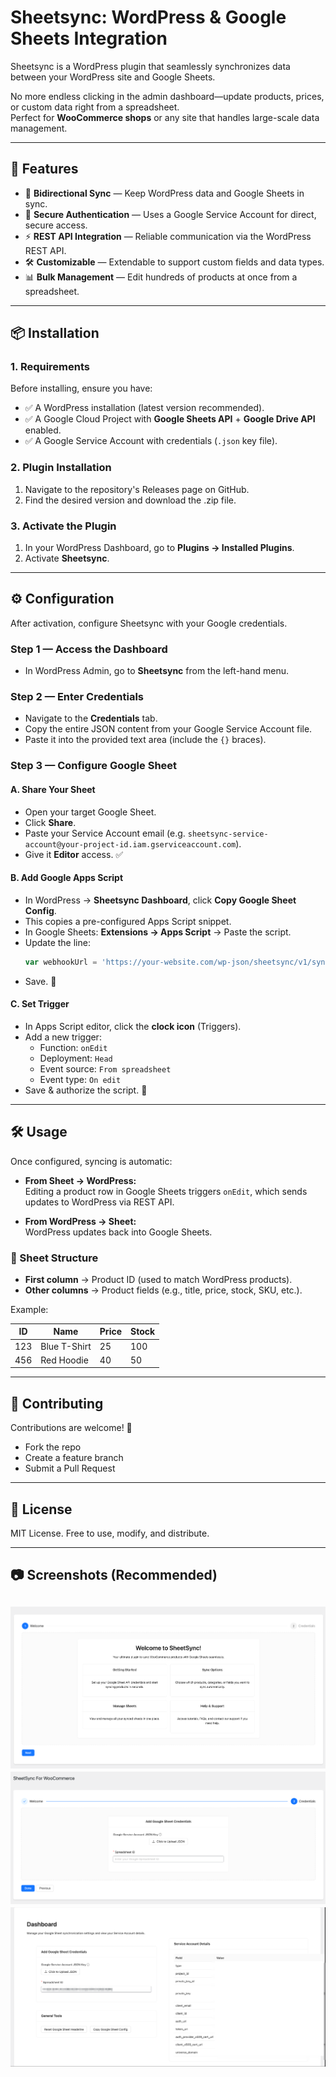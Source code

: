 # Sheetsync: WordPress & Google Sheets Integration

Sheetsync is a WordPress plugin that seamlessly synchronizes data between your WordPress site and Google Sheets.  

No more endless clicking in the admin dashboard—update products, prices, or custom data right from a spreadsheet.  
Perfect for **WooCommerce shops** or any site that handles large-scale data management.

---

## 🚀 Features

- 🔄 **Bidirectional Sync** — Keep WordPress data and Google Sheets in sync.  
- 🔐 **Secure Authentication** — Uses a Google Service Account for direct, secure access.  
- ⚡ **REST API Integration** — Reliable communication via the WordPress REST API.  
- 🛠 **Customizable** — Extendable to support custom fields and data types.  
- 📊 **Bulk Management** — Edit hundreds of products at once from a spreadsheet.  

---

## 📦 Installation

### 1. Requirements
Before installing, ensure you have:
- ✅ A WordPress installation (latest version recommended).  
- ✅ A Google Cloud Project with **Google Sheets API** + **Google Drive API** enabled.  
- ✅ A Google Service Account with credentials (`.json` key file).  

### 2. Plugin Installation
  1. Navigate to the repository's Releases page on GitHub.
  2. Find the desired version and download the .zip file.



### 3. Activate the Plugin
1. In your WordPress Dashboard, go to **Plugins → Installed Plugins**.  
2. Activate **Sheetsync**.  

---

## ⚙️ Configuration

After activation, configure Sheetsync with your Google credentials.

### Step 1 — Access the Dashboard
- In WordPress Admin, go to **Sheetsync** from the left-hand menu.  

### Step 2 — Enter Credentials
- Navigate to the **Credentials** tab.  
- Copy the entire JSON content from your Google Service Account file.  
- Paste it into the provided text area (include the `{}` braces).  

### Step 3 — Configure Google Sheet
#### A. Share Your Sheet
- Open your target Google Sheet.  
- Click **Share**.  
- Paste your Service Account email (e.g. `sheetsync-service-account@your-project-id.iam.gserviceaccount.com`).  
- Give it **Editor** access. ✅  

#### B. Add Google Apps Script
- In WordPress → **Sheetsync Dashboard**, click **Copy Google Sheet Config**.  
- This copies a pre-configured Apps Script snippet.  
- In Google Sheets: **Extensions → Apps Script** → Paste the script.  
- Update the line:
  ```js
  var webhookUrl = 'https://your-website.com/wp-json/sheetsync/v1/sync-from-sheet';
  ```
- Save. 💾  

#### C. Set Trigger
- In Apps Script editor, click the **clock icon** (Triggers).  
- Add a new trigger:
  - Function: `onEdit`  
  - Deployment: `Head`  
  - Event source: `From spreadsheet`  
  - Event type: `On edit`  
- Save & authorize the script. 🔑  

---



## 🛠 Usage

Once configured, syncing is automatic:

- **From Sheet → WordPress:**  
  Editing a product row in Google Sheets triggers `onEdit`, which sends updates to WordPress via REST API.

- **From WordPress → Sheet:**  
  WordPress updates back into Google Sheets.  

### 📝 Sheet Structure
- **First column** → Product ID (used to match WordPress products).  
- **Other columns** → Product fields (e.g., title, price, stock, SKU, etc.).  

Example:

| ID   | Name          | Price | Stock |
|------|---------------|-------|-------|
| 123  | Blue T-Shirt  | 25    | 100   |
| 456  | Red Hoodie    | 40    | 50    |

---

## 🤝 Contributing

Contributions are welcome! 🎉  
- Fork the repo  
- Create a feature branch  
- Submit a Pull Request  

---

## 📜 License
MIT License. Free to use, modify, and distribute.  

---

## 📷 Screenshots (Recommended)
![alt text](image.png)
![alt text](image-1.png)
![alt text](image-2.png)
---
